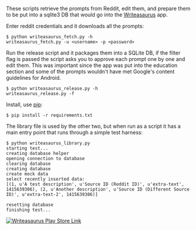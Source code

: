 These scripts retrieve the prompts from Reddit, edit them, and prepare them to be put into a sqlite3 DB that would go into the [Writeasaurus](http://writeasaurus.com) app.

Enter reddit credentials and it downloads all the prompts:

	$ python writeasaurus_fetch.py -h
	writeasaurus_fetch.py -u <username> -p <password>

Run the release script and it packages them into a SQLite DB, if the filter flag is passed the script asks you to approve each prompt one by one and edit them. This was important since the app was put into the education section and some of the prompts wouldn't have met Google's content guidelines for Android.

	$ python writeasaurus_release.py -h
	writeasaurus_release.py -f

Install, use [pip](https://pip.readthedocs.org/en/latest/installing.html):

	$ pip install -r requirements.txt

The library file is used by the other two, but when run as a script it has a main entry point that runs through a simple test harness:

	$ python writeasaurus_library.py
	starting test...
	creating database helper
	opening connection to database
	clearing database
	creating database
	create mock data
	select recently inserted data:
	[(1, u'A test description', u'Source ID (Reddit ID)', u'extra-text', 1415639306), (2, u'Another description', u'Source ID (Different Source ID)', u'extra-text-2', 1415639306)]

	resetting database
	finishing test...

<a href="http://play.google.com/store/apps/details?id=com.github.dvoiss.writeasaurus" rel="Writeasaurus Play Store Link">![Writeasaurus Play Store Link](https://developer.android.com/images/brand/en_app_rgb_wo_60.png)</a>
